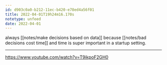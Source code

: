 ```yaml
---
id: d903c0a0-b212-11ec-b420-e78ed4a56f01
title: 2022-04-01T19h24m16.170s
notetype: unfeed
date: 2022-04-01
---
```

always [[notes/make decisions based on data]] because [[notes/bad decisions cost time]] and time is super important in a startup setting.

---

https://www.youtube.com/watch?v=T9ikpoF2GH0